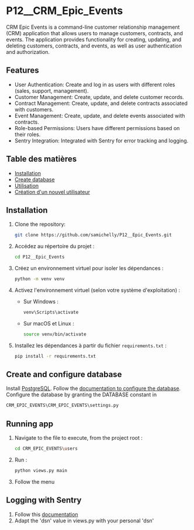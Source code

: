 ﻿# P12__CRM_Epic_Events

CRM Epic Events is a command-line customer relationship management (CRM) application that allows users to manage customers, contracts, and events. The application provides functionality for creating, updating, and deleting customers, contracts, and events, as well as user authentication and authorization.

## Features

- User Authentication: Create and log in as users with different roles (sales, support, management).
- Customer Management: Create, update, and delete customer records.
- Contract Management: Create, update, and delete contracts associated with customers.
- Event Management: Create, update, and delete events associated with contracts.
- Role-based Permissions: Users have different permissions based on their roles.
- Sentry Integration: Integrated with Sentry for error tracking and logging.



## Table des matières

- [Installation](#installation)
- [Create database](#database)
- [Utilisation](#utilisation)
- [Création d'un nouvel utilisateur](#creation)


## Installation

1. Clone the repository:

   ```bash
   git clone https://github.com/samichelly/P12__Epic_Events.git


2. Accédez au répertoire du projet :

   ```bash
   cd P12__Epic_Events
   ```

3. Créez un environnement virtuel pour isoler les dépendances :

   ```bash
   python -m venv venv
   ```

4. Activez l'environnement virtuel (selon votre système d'exploitation) :

   - Sur Windows :

     ```bash
     venv\Scripts\activate
     ```

   - Sur macOS et Linux :

     ```bash
     source venv/bin/activate
     ```

5. Installez les dépendances à partir du fichier `requirements.txt` :

   ```bash
   pip install -r requirements.txt
   ```

## Create and configure database
Install [PostgreSQL](https://www.postgresql.org/download/). Follow the [documentation to configure the database](https://www.postgresql.org/docs/).
Configure the database by granting the DATABASE constant in 
   ```bash
   CRM_EPIC_EVENTS\CRM_EPIC_EVENTS\settings.py
   ```

## Running app
1. Navigate to the file to execute, from the project root :
   ```bash
   cd CRM_EPIC_EVENTS\users
   ```

2. Run :
   ```bash
   python views.py main
   ```

3. Follow the menu

## Logging with Sentry
1. Follow this [documentation](https://docs.sentry.io/platforms/python/)
2. Adapt the 'dsn' value in views.py with your personal 'dsn'


